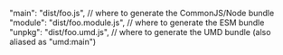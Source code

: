   "main": "dist/foo.js",           // where to generate the CommonJS/Node bundle
  "module": "dist/foo.module.js",  // where to generate the ESM bundle
  "unpkg": "dist/foo.umd.js",      // where to generate the UMD bundle (also aliased as "umd:main")